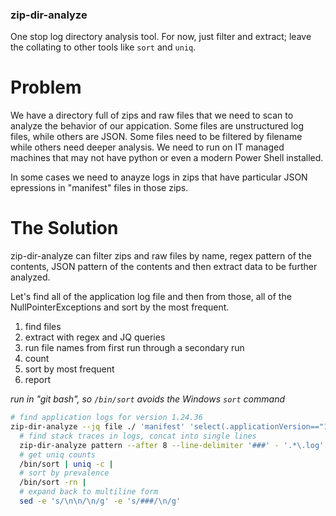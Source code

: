 ### zip-dir-analyze
One stop log directory analysis tool.  For now, just filter and extract; leave the collating to other tools like `sort` and `uniq`.

# Problem
We have a directory full of zips and raw files that we need to scan to analyze the behavior of our appication.  Some files are unstructured log files, while others are JSON.  Some files need to be filtered by filename while others need deeper analysis.  We need to run on IT managed machines that may not have python or even a modern Power Shell installed.

In some cases we need to anayze logs in zips that have particular JSON epressions in "manifest" files in those zips.

# The Solution
zip-dir-analyze can filter zips and raw files by name, regex pattern of the contents, JSON pattern of the contents and then extract data to be further analyzed.

Let's find all of the application log file and then from those, all of the NullPointerExceptions and sort by the most frequent.
1. find files
2. extract with regex and JQ queries
3. run file names from first run through a secondary run
4. count
5. sort by most frequent
6. report

_run in "git bash", so `/bin/sort` avoids the Windows `sort` command_
```bash
# find application logs for version 1.24.36
zip-dir-analyze --jq file ./ 'manifest' 'select(.applicationVersion=="1.24.36" and .tags[]=="application log")' |
  # find stack traces in logs, concat into single lines
  zip-dir-analyze pattern --after 8 --line-delimiter '###' - '.*\.log' '^[^ ]*Exception:'
  # get uniq counts
  /bin/sort | uniq -c |
  # sort by prevalence
  /bin/sort -rn |
  # expand back to multiline form
  sed -e 's/\n\n/\n/g' -e 's/###/\n/g'
```

